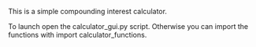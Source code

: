 This is a simple compounding interest calculator. 

To launch open the calculator_gui.py script. Otherwise you can import the functions with import calculator_functions.

